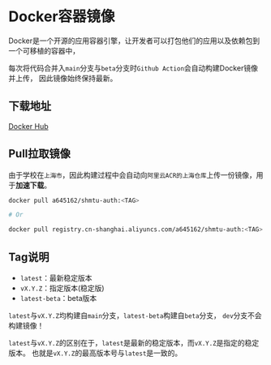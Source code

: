 # Docker容器镜像

Docker是一个开源的应用容器引擎，让开发者可以打包他们的应用以及依赖包到一个可移植的容器中，

每次将代码合并入`main`分支与`beta`分支时`Github Action`会自动构建Docker镜像并上传，
因此镜像始终保持最新。

## 下载地址

[Docker Hub](https://hub.docker.com/r/a645162/shmtu-auth)

## Pull拉取镜像

由于学校在`上海市`，因此构建过程中会自动向`阿里云ACR的上海仓库`上传一份镜像，用于**加速下载**。

```bash
docker pull a645162/shmtu-auth:<TAG>

# Or

docker pull registry.cn-shanghai.aliyuncs.com/a645162/shmtu-auth:<TAG>
```

## Tag说明

- `latest`：最新稳定版本
- `vX.Y.Z`：指定版本(稳定版)
- `latest-beta`：beta版本

`latest`与`vX.Y.Z`均构建自`main`分支，`latest-beta`构建自`beta`分支，
`dev`分支不会构建镜像！

`latest`与`vX.Y.Z`的区别在于，`latest`是最新的稳定版本，而`vX.Y.Z`是指定的稳定版本。
也就是`vX.Y.Z`的最高版本号与`latest`是一致的。
